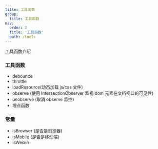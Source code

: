 ```yaml
---
title: 工具函数
group:
  title: 工具函数
nav:
  order: 2
  title: '工具函数'
  path: /tools
---
```


工具函数介绍

### 工具函数

- debounce
- throttle
- loadResource(动态加载 js/css 文件)
- observe (使用 IntersectionObserver 监视 dom 元素在文档视口的可见性)
- unobserve (取消 observe 监控)
- 埋点函数

### 常量

- isBrowser (是否是浏览器)
- isMobile (是否是移动端)
- isWeixin
